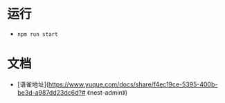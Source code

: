 # 运行
- `npm run start`
# 文档
- [语雀地址](https://www.yuque.com/docs/share/f4ec19ce-5395-400b-be3d-a987dd23dc6d?# 《nest-admin》)

